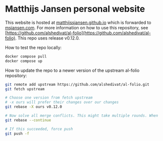 # Matthijs Jansen personal website
This website is hosted at [matthijssjansen.github.io](matthijssjansen.github.io) which is forwarded to [msjansen.com](msjansen.com). For more information on how to use this repository, see [https://github.com/alshedivat/al-folio](https://github.com/alshedivat/al-folio). This repo uses release v0.12.0. 

How to test the repo locally:
```bash
docker compose pull
docker compose up
```

How to update the repo to a newer version of the upstream al-folio repository:
```bash
git remote add upstream https://github.com/alshedivat/al-folio.git
git fetch upstream

# Choose one version from fetch upstream
# -x ours will prefer their changes over our changes
git rebase -X ours v0.12.0

# Now solve all merge conflicts. This might take multiple rounds. When done, do:
git rebase --continue

# If this succeeded, force push
git push -f
```